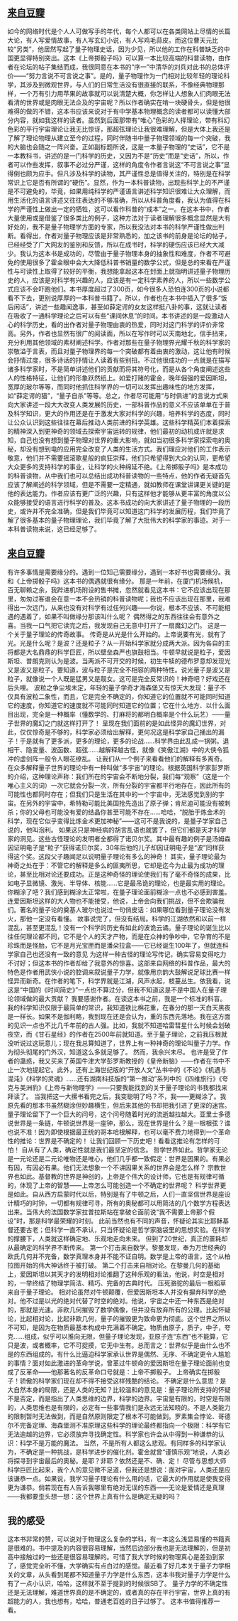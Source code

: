 ## [来自豆瓣](https://book.douban.com/review/1028025/#comments) ##
如今的网络时代是个人人可做写手的年代，每个人都可以在各类网站上尽情的长篇大论，有人写爱情故事，有人写玄幻小说，有人写鸡毛蒜皮。而这位曹天元比较“另类”，他居然写起了量子物理史话，因为少见，所以他的工作在科普缺乏的中国更显得特别突出。这本《上帝掷骰子吗》可以算一本比较高端的科普读物，由作者在论坛的帖子集结而成，我很同意在本书的“序一”中清华的刘兵对此书的总体评价――“努力言说不可言说之事”。是的，量子物理作为一门相对比较年轻的理论科学，其涉及到微观世界，与人们的日常生活没有很直接的联系，不像经典物理那样，一个万有引力用苹果的故事就可以说清楚大概，你怎样让人想象人们肉眼无法看清的世界或是肉眼无法企及的宇宙呢？所以作者确实在啃一块硬骨头，但是他很难得的做的不错，这本书应该来说对于有中学基本物理概念的读者都可以读懂大部分内容，就如我这样的读者。虽然到后面那带有“唯心”色彩的人择理论，带有科幻色彩的平行宇宙理论让我无比惊讶，那超弦理论让我很难理解，但是大体上我还是了解了理论物理从建立至今的过程，同时伴随书中量子物理领域的每一个突破，我的大脑也会随之一阵兴奋。正如副标题所说，这是一本量子物理的“史话”，它不是一本教科书，讲述的是一门科学的历史，又因为不是“历史”而是“史话”，所以，作者可以作些发挥，叙事不必过分严谨，这样的角度令作者言说这“不可言说之事”显得倒也颇为应手。但凡涉及科学的读物，其严谨性总是值得关注的，特别是在科学常识上它是否有所谓的“硬伤”。显然，作为一本科普读物，出现些科学上的不严谨是不可避免的，毕竟，如果用纯科学的严谨语言讲述科学知识很难让大众理解，而用生活化的语言讲述又往往表达的不够准确，所以从科普角度看，我认为值得在科学的严谨性上做出一定的牺牲，这可以看作科普的“成本”之一。在这本书中，作者大量使用或是借鉴了很多类比的例子，这种方法对于读者理解很多概念显然是大有好处的，我不是量子物理学方面的专家，所以我没法对本书的科学严谨性做出判断。看得出，作者对量子物理应该是非常熟悉的，加之该书的前身是论坛的帖子，已经经受了广大网友的鉴别和反馈，所以在成书时，科学的硬伤应该已经大大减少。我认为这本书是成功的，尽管由于量子物理本身的抽象性和难度，作者不可避免的使用很多了霍金眼中会大大降低科普书销量的数学公式，但是总的来看在严谨性与可读性上取得了较好的平衡，我想能拿起这本在封面上就指明讲述量子物理历史的人，应该是对科学有兴趣的人，应该是有一定科学素养的人，所以一些数学公式应该不会吓跑他们。本书厚度超过了300页，如今很多人恐怕连300页的小说都看不下去，更别说厚厚的一本科普书籍了。所以，作者也在本书中插入了很多“饭后闲话”，讲述一些趣闻逸事，甚至如薛定谔的女友这样挺八卦的事，这就让读者在吸收了一通科学理论之后可以有些“课间休息”的时间。本书讲述的是一段激动人心的科学历史，看的出作者对量子物理由衷的热爱，同时对这门科学的评价非常高。另外，作者也显然有很广的阅读面，所以在写作时可以天南地北，信手拈来，充分利用其他领域的素材阐述科学。作者对那些在量子物理界光耀千秋的科学家的崇敬溢于言表，而且对量子物理界的每一个突破都有着由衷的激动，这让他有时候会抒情过度，很多诗话的抒情让人读着有些别扭。不过他很成功的一点就是在描写诸多科学家时，不是简单讲述他们的贡献而将其符号化，而是从各个角度阐述这些人的性格特征，让他们的形象跃然纸上。如爱打赌的霍金，晚年倔强的爱因斯坦，宽厚的玻尔等等，而同时他抓住科学界的一切可以发挥出趣味性的地方发挥，如“薛定谔的猫”，“量子自杀”等等。总之，作者尽可能用“与时俱进”的言说方式来向大家讲述一段大大改变人类发展的历史，一部科普作品的意义不应该单单在于普及科学知识，更大的作用还是在于激发大家对科学的兴趣，培养科学的态度，同时让公众认识到这些往往在幕后推动人类前进的科学英雄。这些科学精英们本着探索的精神深入到更神奇的领域去探索宇宙运转的规律，他们最初的动机或许就是求知，自己也没有想到量子物理对世界的重大影响，就如当初很多科学家探索电的奥秘，却没有想到电的应用完全改变了人类的生活方式。我们理应对他们的工作表示敬意，他们并不需要摇滚歌星般的疯狂崇拜，他们只希望得到大众的认同，更希望大众更多的支持科学的事业，让科学的火种绵延不绝。《上帝掷骰子吗》是本成功的科普读物，从中我们也可以总结出成功科普读物的一些特点，他的作者无疑首先应该了解阐述的科学领域，但是不需要一定精通，就如教师在课堂讲课更关键的是他的表达能力。作者应该有更广泛的兴趣，只有这样他才能够从更丰富的角度以公众能够接受的语言进行科学的普及。这本书成功的向大家讲述了量子物理的一段历史，或许并不完全准确，但是我们毕竟可以知道这门科学的发展历程，我们毕竟了解了很多基本的量子物理理论，我们毕竟了解了大批伟大的科学家的事迹。对于一本科普读物来说，这已经足够了。

## [来自豆瓣](https://book.douban.com/review/1682461/#comments) ##
有许多事情是需要缘分的。遇到一位知己需要缘分，遇到一本好书也需要缘分。我和《上帝掷骰子吗》这本书的偶遇就很有缘分。
那是一年前，在厦门机场候机，百无聊赖之余，我跸进机场附设的售书摊，忽然就看见这本书：它不应该出现在那里，匆匆过客谁会在意一本不会热销的科普读物呢；我也不应该出现在那里，我难得出一次远门，从来也没有对科学有过任何兴趣——你说，根本不应该、不可能相遇的遇着了，如果不叫做缘分那该叫什么呢？
偶然得之的东西往往会有意外之喜。当我一口气把它读完之后，我发现自己无意中打开了一扇魔幻之门。
这是一个关于量子理论的传奇故事。
传奇是从光是什么开始的。上帝说要有光，就有了光。光是什么呢？是波？还是粒子？从一开始科学家就分成两大派。因为各自的主将都是大名鼎鼎的科学巨匠，所以壁垒森严也旗鼓相当。牛顿早就说是粒子，爱因斯坦、普朗克则认为是波。当两派不可开交的时候，初生牛犊的德布罗意却发现光又是波又是粒子。要知道，波与粒子是完全不相容的两种特性。说光量子是波又是粒子，就像说一个人既是猛男又是靓女。这可是完全反常识的！神奇吧？好戏还在后头哩。
波粒之争尘埃未定，年轻的量子学奇才海森堡又有惊天大发现：量子不仅具有波粒二象性，而且，它是完全不确定的，你知道它的位置就不可能同时知道它的速度，你知道它的速度就不可能同时知道它的位置；它在什么地方、以什么面目出现，完全是一种概率（懂数学的、打麻将的都明白概率是个什么玩艺）——量子世界的魔幻之门就这样打开了！
呈现在我们面前的是如此怪异的魔幻世界，对此，仅仅惊奇是不够的，科学家必须给出解释，更何况这是科学家自己捅出的漏子！于是就有了更多派，更多的理论，更多的论战……科学界由此乱成一锅粥。退相干、隐变量、波函数、超弦……越解释越古怪，就像《笑傲江湖》中的大侠令狐冲的虚剑阵一般令人眼花缭乱。
让我们从一个例子来看看他们的解释有多离奇。在众多解释量子世界的理论中有一种叫做“多宇宙”的理论。根据英国科学家彭罗斯的介绍，这种理论声称：我们所在的宇宙会不断地分裂，我们每“观察”（这是一个唯心主义的词）一次它就会分裂一次，所有分裂的宇宙都平行地存在，因此所有的可能性也都同时存在；但我们只是生活在其中的一个宇宙中，无法感觉到别的宇宙。在另外的宇宙中，希特勒可能比美国抢先造出了原子弹；肯尼迪可能没有被刺杀；你的父母也可能没有爱的结晶你甚至可能不存在……哈哈，“脱胎于炼金术的科学，现在它似乎变得比炼金术更加神秘”——这可不是我说的，是量子学家自己说的，他叫泡利。
如果这只是神经病的胡言乱语也就罢了，但它们都是天才科学家的洞见。这些古怪理论的发明者全都得了诺贝尔奖。其中最有趣的例子是汤姆森因证明电子是“粒子”获得诺贝尔奖，30年后他的儿子却因证明电子是“波”同样获得这个奖。这段父子趣闻足以说明量子理论有多么的神奇！
其实，量子理论最为神奇之处在于：不管它的解释是多么的匪夷所思，它却是迄今为止最为成功的理论，甚至比相对论还要成功。正是这种奇怪的理论使我们有了毫不奇怪的成果，比如电子显微镜、激光、半导体、核能……它是最吊诡的理论，也是最实用的理论。
你糊涂了吧？我们感到糊涂太正常啦，在量子理论面前糊涂一点也不必感到害羞。连爱因斯坦这样的大人物也不能接受，他说，上帝会向我们挑战，但不会欺骗我们。著名的量子论的奠基人玻尔也说过一句俏皮话：如果哪位看到量子理论没有发火，那他一定没有看懂。
故事说完了，但没有结局。科学的江湖依然和以前一样混乱，甚至更混乱！没有一个科学的历史有如此的波诡云谲。量子理论的诞生比以往任何理论都不同，它不是个人的天才产物，而是在众神的争吵中，它孕育的不是珍珠而是怪胎，它不是月光宝匣而是潘朵拉盒——它已经诞生100年了，但就连科学家自己也还没有一致的意见
为这样一种古怪的理论写传记，确实容易变得吃力不讨好；但这本书的作者却给了我意外的惊喜。这部来自网络的科普作品，最大的特色是作者用武侠小说的腔调来叙说量子力学，就像用京韵大鼓解说足球比赛一样怪异而新奇。在作者的笔下，科学界就是江湖，风声水起，枝蔓丛生。依我看，说这是“中国的《时间简史》”一点也不算过分，但我不知道这是不是中国人在量子理论领域做的最大贡献？
我要感谢作者。在读这本书之前，我是一个标准的科盲。我的科学知识仅限于最简单的常识，我知道铁比棉花重，在春分的那一天白天黑夜是一样长。如果不是伽利略，我到现在还是会认为，重的东西先落地。我在这方面的见识一点也不比几千年前的古人强。比如，我就不知道哈雷彗星什么时候会划破夜空，而《甘石星经》的作者在2500年前就知道。至于量子理论，之前我压根就没听说过这玩意儿；现在我总算知道了，世界上有一种神奇的理论叫量子力学。作为彻头彻尾的门外汉，知道这么多就足够了。
然而，我余兴未尽。
也许是受了作者的蛊惑，我又买来了英国牛津大学彭罗斯教授的《皇帝新脑》——作者在书中不止一次地提起它。此外，还有上海世纪版的“开放人文”丛书中的《不论》《机遇与混沌》《科学的灵魂》……还有湖南科技版的“第一推动”系列中的《四维旅行》《夸克与美洲豹》《上帝与新物理学》——只要我能找到的关于量子理论的书我都找来拜读了。
当我把这一大摞书看完之后，我变聪明了吗？不，我——更糊涂了。我原先看的那本书虽然糊涂但妙趣横生，但后来其他的书却把我引进了更深的迷宫。
量子理论留下了一个巨大的问号，这个问号随着时光的流逝越拉越大。亚里士多德说世界是一条链，牛顿说世界是一座钟，那么，现在世界是什么？是一根根弦？谁也说不准！因为即使根据最正统的哥本哈根解释，也可以毫不费力地得到一个革命性的推论：世界是不确定的！
让我们回顾一下历史吧！看看这推论有怎样的可怕！
自从有了人类，确定性就是我们最坚定的信念。
哲学世界如此。哲学家无论是一元论还是二元论唯物还是唯心，他们几乎都一致假定：世界是因果的。有果必有因，有因必有果。他们无法想象一个不讲因果关系的世界会是怎么样？
宗教世界也如此。基督教的世界是神创的，上帝是个伟大的设计师，它也是有规律可循的，体现了上帝的智慧——上帝怎么可能创造一个不确定的世界呢？
科学世界更是如此。自从西方启蒙时代以后，特别是有了牛顿之后，人们一直坚信世界是座设计精巧的时钟，一切都有规律可寻，所有的奥秘都可以用简洁的几个数学方程表达出来。当伟大的法国数学家拉普拉斯站在拿破仑面前说“我不需要上帝那个假设”时，那是科学最荣耀的时刻。
此前当然也有不同的声音，怀疑论其实比耶稣基督还要古老；但科学一直不承认，只当怀疑论是哲学家脑袋里的思想实验。在科学的撑腰下，人类就这样确定地、乐观地走向未来。
但到了20世纪，真正的噩耗却从最确定的科学界不断传来。
第一个打击来自数学。黎曼发现，奉为万世经典的欧氏几何并不完备，数学真理本身并不能不证自明。数学是上帝的语言，这个从柏拉图开始的伟大神话终于被打破。
第二个打击来自相对论。在黎曼几何的基础上，爱因斯坦以其天才的发明相对论推翻了这种乐观的看法，他说，时空是相对的，一举终结了物理学简洁、精巧、完备的古典时代。
压死骆驼的最后一根稻草来自于量子理论。
相对论虽然对牛顿颠覆，但爱因斯坦本人并没有摒弃科学的绝对。他不过是以光的绝对代替了时空的绝对。他说，宇宙之中还一种东西是绝对的，那就是光速。非欧几何摧毁了数学偶像，但并没有放弃所有的公理。比起怀疑论，比起相对论，比起非欧几何，量子的摧毁更为致命更为彻底。这个世界之所以不可知，是因为在物质最基本构成中充满着不确定。物质由原子，质子，中子，夸克……组成，似乎可以推向无限，但量子理论发现，亚原子连“东西”也不能算，它只是波，或者概率，它不可捉摸，它无中生有。总而言之：世界似乎是由什么也不是的东西组成的。有什么比逼迫科学家承认世界是偶然、无序、不确定更令人尴尬的事情？面对如此激进的革命学说，曾革过牛顿命的爱因斯坦在量子理论面前也变成了反革命——他那著名的反革命口号就是：上帝不掷骰子。
上帝确实在掷骰子！骄傲的科学家们现在却不得不接受这样残酷的结论。
不确定是什么意思？是大自然本身的局限，还是人类的无知？比较温和的意见是：量子理论所支持的怀疑不是否定，而是指出了人类思维的边界，科学的边界。宇宙是有限的，时空是有限的，人类思维也是有限的，必定有一些事情我们是永远无法知晓的。不是人类能力的限制暂时无法做到，而是自然原则限定了根本不可能做到。罗素集合悖论、哥德尔不完备定理、海森堡测不准原理这些科学的理论最终都指向一个极限：科学有它无法逾越的边界，它必须放弃寻找确定性。科学家也许会从中得到一种谦恭的认识：科学不是万能的魔法。
当然，不是所有人都这么悲观。有同样多的科学家认为，不确定是一种挑战，是科学进步的催化剂。霍金就曾“谨慎乐观”地说，人类必将探寻到宇宙最后的奥秘。是耶？非耶？依然还是不、确、定！
尽管与思想大师科学巨匠比起来，我个人的意见微不足道，但我还是想说：面对宇宙，人类还是应该谦恭一点。如果说，我学习量子理论有什么用的话，它最大的作用就是使我变得更为谦恭。倘若现在有人告诉我哪里有绝对无误的东西——无论是爱情还是真理——我都要歪头想一想：这个世界上真有什么是确定无疑的吗？

## 我的感受 ##
这本书非常的赞，可以说对于物理这么复杂的学科，有一本这么浅显易懂的书籍真是很难的。书中提及的内容很容易理解，当然后边部分我也是无法理解的，但是初高中接触过的一些还是很容易理解的。可惜了我大学时候的物理真心是差劲到家了，感觉完全听不懂，大学确实有点白过的感觉。最近看了好几本关于量子力学相关的文章，从头看到尾都不知道量子力学是什么东西，这本书我对量子力学是什么有了一点小认识，哈哈，这样就不至于提到的时候很SB了。
量子力学的不确定性还是无法理解，难道世界真的是不确定的，或者真的存在平行宇宙，世界上真的有超能力的人，我也想有，哈哈，普通老百姓的日子过够了。
这本书值得推荐一看。
